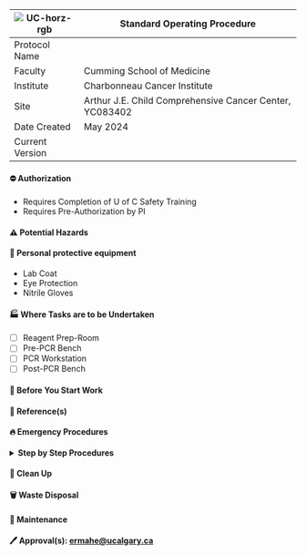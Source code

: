 | ![UC-horz-rgb](https://github.com/user-attachments/assets/b23cb20c-39a3-4344-b092-9806de30c089) | Standard Operating Procedure |
---|---
| Protocol Name | |
| Faculty | Cumming School of Medicine |
| Institute | Charbonneau Cancer Institute |
| Site | Arthur J.E. Child Comprehensive Cancer Center, YC083402|
| Date Created | May 2024 |
| Current Version |  |
#### :no_entry: Authorization
- Requires Completion of U of C Safety Training
- Requires Pre-Authorization by PI 
#### :warning: Potential Hazards

#### :goggles: Personal protective equipment
- Lab Coat
- Eye Protection
- Nitrile Gloves
#### :factory: Where Tasks are to be Undertaken
- [ ] Reagent Prep-Room
- [ ] Pre-PCR Bench
- [ ] PCR Workstation
- [ ] Post-PCR Bench
#### :vertical_traffic_light: Before You Start Work

#### :book: Reference(s)

#### :fire: Emergency Procedures

<details>
<summary> <b>Step by Step Procedures</b></summary>
  
</details>

#### :broom: Clean Up 

#### :wastebasket: Waste Disposal

#### :wrench: Maintenance

#### :pen: Approval(s): ermahe@ucalgary.ca
